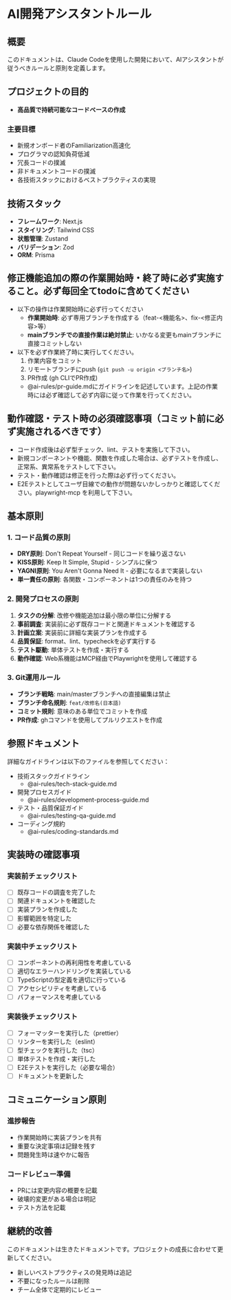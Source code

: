 # AI開発アシスタントルール

## 概要

このドキュメントは、Claude Codeを使用した開発において、AIアシスタントが従うべきルールと原則を定義します。

## プロジェクトの目的

- **高品質で持続可能なコードベースの作成**

### 主要目標

- 新規オンボード者のFamiliarization高速化
- プログラマの認知負荷低減
- 冗長コードの撲滅
- 非ドキュメントコードの撲滅
- 各技術スタックにおけるベストプラクティスの実現

## 技術スタック

- **フレームワーク**: Next.js
- **スタイリング**: Tailwind CSS
- **状態管理**: Zustand
- **バリデーション**: Zod
- **ORM**: Prisma

## 修正機能追加の際の作業開始時・終了時に必ず実施すること。必ず毎回全てtodoに含めてください

- 以下の操作は作業開始時に必ず行ってください
  - **作業開始時**: 必ず専用ブランチを作成する（feat-<機能名>、fix-<修正内容>等）
  - **mainブランチでの直接作業は絶対禁止**: いかなる変更もmainブランチに直接コミットしない
- 以下を必ず作業終了時に実行してください。
  1. 作業内容をコミット
  2. リモートブランチにpush (`git push -u origin <ブランチ名>`)
  3. PR作成 (gh CLIでPR作成)
  - @ai-rules/pr-guide.mdにガイドラインを記述しています。上記の作業時には必ず確認して必ず内容に従って作業を行ってください。

## 動作確認・テスト時の必須確認事項（コミット前に必ず実施されるべきです）

- コード作成後は必ず型チェック、lint、テストを実施して下さい。
- 新規コンポーネントや機能、関数を作成した場合は、必ずテストを作成し、正常系、異常系をテストして下さい。
- テスト・動作確認は修正を行った際は必ず行ってください。
- E2Eテストとしてユーザ目線での動作が問題ないかしっかりと確認してください。playwright-mcp を利用して下さい。

## 基本原則

### 1. コード品質の原則

- **DRY原則**: Don't Repeat Yourself - 同じコードを繰り返さない
- **KISS原則**: Keep It Simple, Stupid - シンプルに保つ
- **YAGNI原則**: You Aren't Gonna Need It - 必要になるまで実装しない
- **単一責任の原則**: 各関数・コンポーネントは1つの責任のみを持つ

### 2. 開発プロセスの原則

1. **タスクの分解**: 改修や機能追加は最小限の単位に分解する
2. **事前調査**: 実装前に必ず既存コードと関連ドキュメントを確認する
3. **計画立案**: 実装前に詳細な実装プランを作成する
4. **品質保証**: format、lint、typecheckを必ず実行する
5. **テスト駆動**: 単体テストを作成・実行する
6. **動作確認**: Web系機能はMCP経由でPlaywrightを使用して確認する

### 3. Git運用ルール

- **ブランチ戦略**: main/masterブランチへの直接編集は禁止
- **ブランチ命名規則**: `feat/改修名(日本語)`
- **コミット規則**: 意味のある単位でコミットを作成
- **PR作成**: ghコマンドを使用してプルリクエストを作成

## 参照ドキュメント

詳細なガイドラインは以下のファイルを参照してください：

- 技術スタックガイドライン
  - @ai-rules/tech-stack-guide.md
- 開発プロセスガイド
  - @ai-rules/development-process-guide.md
- テスト・品質保証ガイド
  - @ai-rules/testing-qa-guide.md
- コーディング規約
  - @ai-rules/coding-standards.md

## 実装時の確認事項

### 実装前チェックリスト

- [ ] 既存コードの調査を完了した
- [ ] 関連ドキュメントを確認した
- [ ] 実装プランを作成した
- [ ] 影響範囲を特定した
- [ ] 必要な依存関係を確認した

### 実装中チェックリスト

- [ ] コンポーネントの再利用性を考慮している
- [ ] 適切なエラーハンドリングを実装している
- [ ] TypeScriptの型定義を適切に行っている
- [ ] アクセシビリティを考慮している
- [ ] パフォーマンスを考慮している

### 実装後チェックリスト

- [ ] フォーマッターを実行した（prettier）
- [ ] リンターを実行した（eslint）
- [ ] 型チェックを実行した（tsc）
- [ ] 単体テストを作成・実行した
- [ ] E2Eテストを実行した（必要な場合）
- [ ] ドキュメントを更新した

## コミュニケーション原則

### 進捗報告

- 作業開始時に実装プランを共有
- 重要な決定事項は記録を残す
- 問題発生時は速やかに報告

### コードレビュー準備

- PRには変更内容の概要を記載
- 破壊的変更がある場合は明記
- テスト方法を記載

## 継続的改善

このドキュメントは生きたドキュメントです。プロジェクトの成長に合わせて更新してください。

- 新しいベストプラクティスの発見時は追記
- 不要になったルールは削除
- チーム全体で定期的にレビュー
